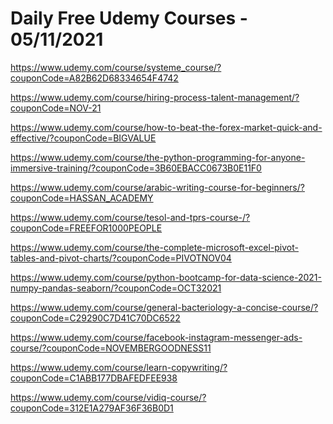 # Daily Free Udemy Courses - 05/11/2021

https://www.udemy.com/course/systeme_course/?couponCode=A82B62D68334654F4742
https://www.udemy.com/course/hiring-process-talent-management/?couponCode=NOV-21
https://www.udemy.com/course/how-to-beat-the-forex-market-quick-and-effective/?couponCode=BIGVALUE
https://www.udemy.com/course/the-python-programming-for-anyone-immersive-training/?couponCode=3B60EBACC0673B0E11F0
https://www.udemy.com/course/arabic-writing-course-for-beginners/?couponCode=HASSAN_ACADEMY
https://www.udemy.com/course/tesol-and-tprs-course-/?couponCode=FREEFOR1000PEOPLE
https://www.udemy.com/course/the-complete-microsoft-excel-pivot-tables-and-pivot-charts/?couponCode=PIVOTNOV04
https://www.udemy.com/course/python-bootcamp-for-data-science-2021-numpy-pandas-seaborn/?couponCode=OCT32021
https://www.udemy.com/course/general-bacteriology-a-concise-course/?couponCode=C29290C7D41C70DC6522
https://www.udemy.com/course/facebook-instagram-messenger-ads-course/?couponCode=NOVEMBERGOODNESS11
https://www.udemy.com/course/learn-copywriting/?couponCode=C1ABB177DBAFEDFEE938
https://www.udemy.com/course/vidiq-course/?couponCode=312E1A279AF36F36B0D1
